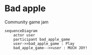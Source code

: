 # Bad apple

Community game jam 

```mermaid
sequenceDiagram
    actor user
    participant bad_apple_game
    user->>bad_apple_game : Play
    bad_apple_game-->>user : MUCH JOY!       
```
